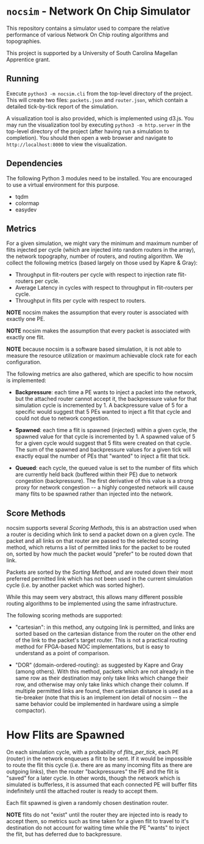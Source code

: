 # `nocsim` - Network On Chip Simulator

This repository contains a simulator used to compare the relative performance
of various Network On Chip routing algorithms and topographies.

This project is supported by a University of South Carolina Magellan Apprentice
grant.

## Running

Execute `python3 -m nocsim.cli` from the top-level directory of the project.
This will create two files: `packets.json` and `router.json`, which contain a
detailed tick-by-tick report of the simulation.

A visualization tool is also provided, which is implemented using d3.js. You
may run the visualization tool by executing `python3 -m http.server` in the
top-level directory of the project (after having run a simulation to
completion). You should then open a web browser and navigate to
`http://localhost:8000` to view the visualization.

## Dependencies

The following Python 3 modules need to be installed. You are encouraged to use
a virtual environment for this purpose.

* tqdm
* colormap
* easydev

## Metrics

For a given simulation, we might vary the minimum and maximum number of flits
injected per cycle (which are injected into random routers in the array), the
network topography, number of routers, and routing algorithm. We collect the
following metrics (based largely on those used by Kapre & Gray):

* Throughput in flit-routers per cycle with respect to injection rate
  flit-routers per cycle.
* Average Latency in cycles with respect to throughput in flit-routers per
  cycle.
* Throughput in flits per cycle with respect to routers.

**NOTE** nocsim makes the assumption that every router is associated with
exactly one PE.

**NOTE** nocsim makes the assumption that every packet is associated with
exactly one flit.

**NOTE** because nocsim is a software based simulation, it is not able to
measure the resource utilization or maximum achievable clock rate for each
configuration.

The following metrics are also gathered, which are specific to how nocsim is
implemented:

* **Backpressure**: each time a PE wants to inject a packet into the network,
  but the attached router cannot accept it, the backpressure value for that
  simulation cycle is incremented by 1. A backpressure value of 5 for a
  specific would suggest that 5 PEs wanted to inject a flit that cycle and
  could not due to network congestion.

* **Spawned**: each time a flit is spawned (injected) within a given cycle, the
  spawned value for that cycle is incremented by 1. A spawned value of 5 for a
  given cycle would suggest that 5 flits were created on that cycle.
  The sum of the spawned and backpressure values for a given tick will exactly
  equal the number of PEs that "wanted" to inject a flit that tick.

* **Queued**: each cycle, the queued value is set to the number of flits which
  are currently held back (buffered within their PE) due to network congestion
  (backpressure). The first derivative of this value is a strong proxy for
  network congestion -- a highly congested network will cause many flits to be
  spawned rather than injected into the network.

## Score Methods

nocsim supports several *Scoring Methods*, this is an abstraction used when a
router is deciding which link to send a packet down on a given cycle. The
packet and all links on that router are passed to the selected scoring method,
which returns a list of permitted links for the packet to be routed on, sorted
by how much the packet would "prefer" to be routed down that link.

Packets are sorted by the *Sorting Method*, and are routed down their most
preferred permitted link which has not been used in the current simulation
cycle (i.e. by another packet which was sorted higher).

While this may seem very abstract, this allows many different possible routing
algorithms to be implemented using the same infrastructure.

The following scoring methods are supported:

* "cartesian": in this method, any outgoing link is permitted, and links are
  sorted based on the cartesian distance from the router on the other end of
  the link to the packet's target router. This is not a practical routing
  method for FPGA-based NOC implementations, but is easy to understand as a
  point of comparison.

* "DOR" (domain-ordered-routing): as suggested by Kapre and Gray (among
  others). With this method, packets which are not already in the same row as
  their destination may only take links which change their row, and otherwise
  may only take links which change their column. If multiple permitted links
  are found, then cartesian distance is used as a tie-breaker (note that this
  is an implement ion detail of nocsim -- the same behavior could be
  implemented in hardware using a simple compactor).

# How Flits are Spawned

On each simulation cycle, with a probability of *flits_per_tick*, each PE
(router) in the network enqueues a flit to be sent. If it would be impossible
to route the flit this cycle (i.e. there are as many incoming flits as there
are outgoing links), then the router "backpressures" the PE and the flit is
"saved" for a later cycle.  In other words, though the network which is
simulated is bufferless, it is assumed that each connected PE will buffer flits
indefinitely until the attached router is ready to accept them.

Each flit spawned is given a randomly chosen destination router.

**NOTE** flits do not "exist" until the router they are injected into is ready
to accept them, so metrics such as time taken for a given flit to travel to
it's destination do not account for waiting time while the PE "wants" to inject
the flit, but has deferred due to backpressure.
